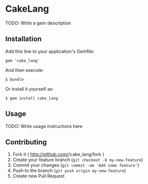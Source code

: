 # CakeLang

TODO: Write a gem description

## Installation

Add this line to your application's Gemfile:

    gem 'cake_lang'

And then execute:

    $ bundle

Or install it yourself as:

    $ gem install cake_lang

## Usage

TODO: Write usage instructions here

## Contributing

1. Fork it ( http://github.com/<my-github-username>/cake_lang/fork )
2. Create your feature branch (`git checkout -b my-new-feature`)
3. Commit your changes (`git commit -am 'Add some feature'`)
4. Push to the branch (`git push origin my-new-feature`)
5. Create new Pull Request
